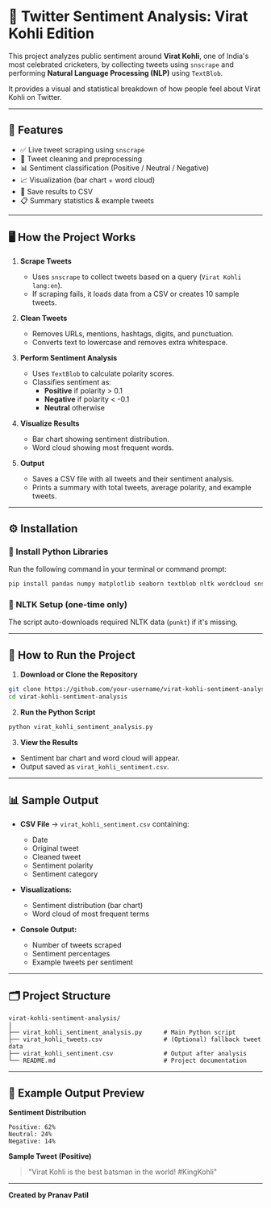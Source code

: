 
# 🧠 Twitter Sentiment Analysis: Virat Kohli Edition

This project analyzes public sentiment around **Virat Kohli**, one of India's most celebrated cricketers, by collecting tweets using `snscrape` and performing **Natural Language Processing (NLP)** using `TextBlob`.

It provides a visual and statistical breakdown of how people feel about Virat Kohli on Twitter.

---

## 📌 Features

- ✅ Live tweet scraping using `snscrape`
- 🧹 Tweet cleaning and preprocessing
- 📊 Sentiment classification (Positive / Neutral / Negative)
- 📈 Visualization (bar chart + word cloud)
- 💾 Save results to CSV
- 📋 Summary statistics & example tweets

---

## 🖥️ How the Project Works

1. **Scrape Tweets**  
   - Uses `snscrape` to collect tweets based on a query (`Virat Kohli lang:en`).
   - If scraping fails, it loads data from a CSV or creates 10 sample tweets.

2. **Clean Tweets**  
   - Removes URLs, mentions, hashtags, digits, and punctuation.
   - Converts text to lowercase and removes extra whitespace.

3. **Perform Sentiment Analysis**  
   - Uses `TextBlob` to calculate polarity scores.
   - Classifies sentiment as:
     - **Positive** if polarity > 0.1
     - **Negative** if polarity < -0.1
     - **Neutral** otherwise

4. **Visualize Results**  
   - Bar chart showing sentiment distribution.
   - Word cloud showing most frequent words.

5. **Output**  
   - Saves a CSV file with all tweets and their sentiment analysis.
   - Prints a summary with total tweets, average polarity, and example tweets.

---

## ⚙️ Installation

### 🔹 Install Python Libraries

Run the following command in your terminal or command prompt:

```bash
pip install pandas numpy matplotlib seaborn textblob nltk wordcloud snscrape
```

### 🔹 NLTK Setup (one-time only)

The script auto-downloads required NLTK data (`punkt`) if it's missing.

---

## 🚀 How to Run the Project

1. **Download or Clone the Repository**

```bash
git clone https://github.com/your-username/virat-kohli-sentiment-analysis.git
cd virat-kohli-sentiment-analysis
```

2. **Run the Python Script**

```bash
python virat_kohli_sentiment_analysis.py
```

3. **View the Results**

- Sentiment bar chart and word cloud will appear.
- Output saved as `virat_kohli_sentiment.csv`.

---

## 📊 Sample Output

- **CSV File** → `virat_kohli_sentiment.csv` containing:
  - Date
  - Original tweet
  - Cleaned tweet
  - Sentiment polarity
  - Sentiment category

- **Visualizations:**
  - Sentiment distribution (bar chart)
  - Word cloud of most frequent terms

- **Console Output:**
  - Number of tweets scraped
  - Sentiment percentages
  - Example tweets per sentiment

---

## 🗂️ Project Structure

```
virat-kohli-sentiment-analysis/
│
├── virat_kohli_sentiment_analysis.py      # Main Python script
├── virat_kohli_tweets.csv                 # (Optional) fallback tweet data
├── virat_kohli_sentiment.csv              # Output after analysis
└── README.md                              # Project documentation
```

---

## 📎 Example Output Preview

**Sentiment Distribution**
```
Positive: 62%
Neutral: 24%
Negative: 14%
```

**Sample Tweet (Positive)**
> "Virat Kohli is the best batsman in the world! #KingKohli"

---
 **Created by Pranav Patil**
